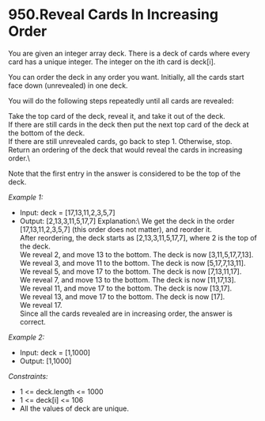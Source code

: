 # 950.Reveal Cards In Increasing Order

You are given an integer array deck. There is a deck of cards where every card has a unique integer. The integer on the ith card is deck[i].

You can order the deck in any order you want. Initially, all the cards start face down (unrevealed) in one deck.

You will do the following steps repeatedly until all cards are revealed:

Take the top card of the deck, reveal it, and take it out of the deck.\
If there are still cards in the deck then put the next top card of the deck at the bottom of the deck.\
If there are still unrevealed cards, go back to step 1. Otherwise, stop.\
Return an ordering of the deck that would reveal the cards in increasing order.\

Note that the first entry in the answer is considered to be the top of the deck.

 

*Example 1:*

- Input: deck = [17,13,11,2,3,5,7]
- Output: [2,13,3,11,5,17,7]
Explanation:\ 
We get the deck in the order [17,13,11,2,3,5,7] (this order does not matter), and reorder it.\
After reordering, the deck starts as [2,13,3,11,5,17,7], where 2 is the top of the deck.\
We reveal 2, and move 13 to the bottom.  The deck is now [3,11,5,17,7,13].\
We reveal 3, and move 11 to the bottom.  The deck is now [5,17,7,13,11].\
We reveal 5, and move 17 to the bottom.  The deck is now [7,13,11,17].\
We reveal 7, and move 13 to the bottom.  The deck is now [11,17,13].\
We reveal 11, and move 17 to the bottom.  The deck is now [13,17].\
We reveal 13, and move 17 to the bottom.  The deck is now [17].\
We reveal 17.\
Since all the cards revealed are in increasing order, the answer is correct.

*Example 2:*

- Input: deck = [1,1000]
- Output: [1,1000]
 
*Constraints:*

- 1 <= deck.length <= 1000
- 1 <= deck[i] <= 106
- All the values of deck are unique.
